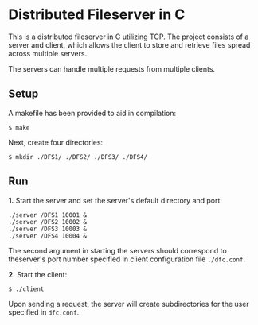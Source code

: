 Distributed Fileserver in C
===========================
This is a distributed fileserver in C utilizing TCP. The project consists of a server and client, which allows the client to store and retrieve files spread across multiple servers. 

The servers can handle multiple requests from multiple clients. 

Setup
-----
A makefile has been provided to aid in compilation: 

```
$ make 
```
Next, create four directories: 

```
$ mkdir ./DFS1/ ./DFS2/ ./DFS3/ ./DFS4/ 
```


Run
-----

**1\.** Start the server and set the server's default directory and port:

```
./server /DFS1 10001 & 
./server /DFS2 10002 & 
./server /DFS3 10003 & 
./server /DFS4 10004 &
```

The second argument in starting the servers should correspond to theserver's port number specified in client configuration file `./dfc.conf`. 

**2\.** Start the client: 

```
$ ./client 
```

Upon sending a request, the server will create subdirectories for the user specified in `dfc.conf`. 

